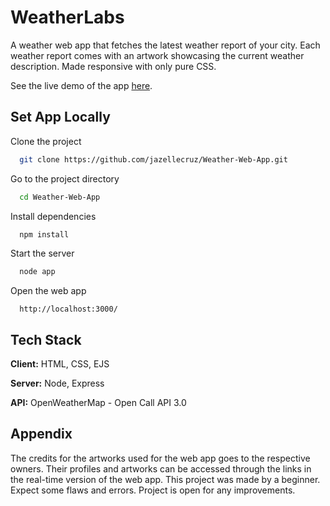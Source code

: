 
# WeatherLabs

A weather web app that fetches the latest weather report of your city. Each weather report comes with an artwork showcasing the current weather description.
Made responsive with only pure CSS.

See the live demo of the app [here](https://weatherlabs.onrender.com/).

## Set App Locally


Clone the project

```bash
  git clone https://github.com/jazellecruz/Weather-Web-App.git
```

Go to the project directory

```bash
  cd Weather-Web-App
```

Install dependencies

```bash
  npm install
```

Start the server

```bash
  node app
```

Open the web app

```
  http://localhost:3000/
```
## Tech Stack

**Client:** HTML, CSS, EJS

**Server:** Node, Express

**API:** OpenWeatherMap - Open Call API 3.0


## Appendix
The credits for the artworks used for the web app goes to the respective owners. Their profiles and artworks can be accessed through the links in the real-time version of the web app. This project was made by a beginner. Expect some flaws and errors. Project is open for any improvements.



